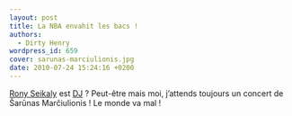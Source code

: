 ```yaml
---
layout: post
title: La NBA envahit les bacs !
authors:
  - Dirty Henry
wordpress_id: 659
cover: sarunas-marciulionis.jpg
date: 2010-07-24 15:24:16 +0200
---
```


[Rony Seikaly](http://en.wikipedia.org/wiki/Rony_Seikaly) est
[DJ](http://www.thetripwire.com/news/2010/07/23/rony-seikaly-will-now-be-making-some-music-news-thank-you) ?
Peut-être mais moi, j’attends toujours un concert de Šarūnas Marčiulionis ! Le
monde va mal !
